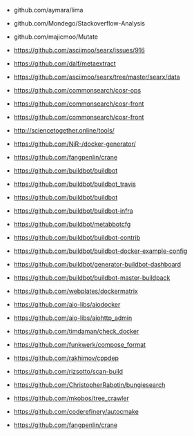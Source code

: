 - github.com/aymara/lima
- github.com/Mondego/Stackoverflow-Analysis
- github.com/majicmoo/Mutate
- https://github.com/asciimoo/searx/issues/916
- https://github.com/dalf/metaextract
- https://github.com/asciimoo/searx/tree/master/searx/data
- https://github.com/commonsearch/cosr-ops
- https://github.com/commonsearch/cosr-front
- https://github.com/commonsearch/cosr-front
- http://sciencetogether.online/tools/
- https://github.com/NiR-/docker-generator/
- https://github.com/fangpenlin/crane
- https://github.com/buildbot/buildbot
- https://github.com/buildbot/buildbot_travis
- https://github.com/buildbot/buildbot
- https://github.com/buildbot/buildbot-infra
- https://github.com/buildbot/metabbotcfg
- https://github.com/buildbot/buildbot-contrib
- https://github.com/buildbot/buildbot-docker-example-config
- https://github.com/buildbot/generator-buildbot-dashboard
- https://github.com/buildbot/buildbot-master-buildpack
- https://github.com/webplates/dockermatrix
- https://github.com/aio-libs/aiodocker
- https://github.com/aio-libs/aiohttp_admin
- https://github.com/timdaman/check_docker
- https://github.com/funkwerk/compose_format


- https://github.com/rakhimov/cppdep
- https://github.com/rizsotto/scan-build
- https://github.com/ChristopherRabotin/bungiesearch
- https://github.com/mkobos/tree_crawler
- https://github.com/coderefinery/autocmake
- https://github.com/fangpenlin/crane